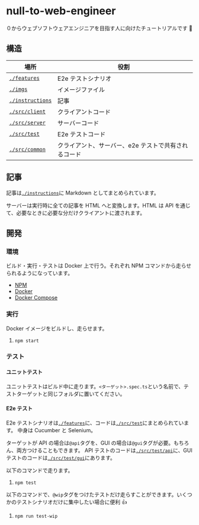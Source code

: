 # null-to-web-engineer

０からウェブソフトウェアエンジニアを目指す人に向けたチュートリアルです 🎉

## 構造

| 場所                               | 役割                                                 |
| ---------------------------------- | ---------------------------------------------------- |
| [`./features`](./features)         | E2e テストシナリオ                                   |
| [`./imgs`](./imgs)                 | イメージファイル                                     |
| [`./instructions`](./instructions) | 記事                                                 |
| [`./src/client`](./src/client)     | クライアントコード                                   |
| [`./src/server`](./src/server)     | サーバーコード                                       |
| [`./src/test`](./src/test)         | E2e テストコード                                     |
| [`./src/common`](./src/common)     | クライアント、サーバー、e2e テストで共有されるコード |

## 記事

記事は[`./instructions`](./instructions)に Markdown としてまとめられています。

サーバーは実行時に全ての記事を HTML へと変換します。HTML は API を通じて、必要なときに必要な分だけクライアントに渡されます。

## 開発

### 環境

ビルド・実行・テストは Docker 上で行う。それぞれ NPM コマンドから走らせられるようになっています。

- [NPM](https://nodejs.org/en/)
- [Docker](https://docs.docker.com/get-docker/)
- [Docker Compose](https://docs.docker.com/compose/install/)

### 実行

Docker イメージをビルドし、走らせます。

1. `npm start`

### テスト

#### ユニットテスト

ユニットテストはビルド中に走ります。`<ターゲット>.spec.ts`という名前で、テストターゲットと同じフォルダに置いてください。

#### E2e テスト

E2e テストシナリオは[`./features`](./features)に、コードは[`./src/test`](./src/test)にまとめられています。
中身は Cucumber と Selenium。

ターゲットが API の場合は`@api`タグを、GUI の場合は`@gui`タグが必要。もちろん、両方つけることもできます。
API テストのコードは[`./src/test/api`](./src/test/api)に、GUI テストのコードは[`./src/test/gui`](./src/test/gui)にあります。

以下のコマンドで走ります。

1. `npm test`

以下のコマンドで、`@wip`タグをつけたテストだけ走らすことができます。いくつかのテストシナリオだけに集中したい場合に便利 👍

1. `npm run test-wip`
